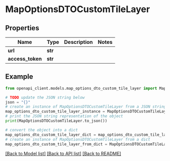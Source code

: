 # MapOptionsDTOCustomTileLayer


## Properties

Name | Type | Description | Notes
------------ | ------------- | ------------- | -------------
**url** | **str** |  | 
**access_token** | **str** |  | 

## Example

```python
from openapi_client.models.map_options_dto_custom_tile_layer import MapOptionsDTOCustomTileLayer

# TODO update the JSON string below
json = "{}"
# create an instance of MapOptionsDTOCustomTileLayer from a JSON string
map_options_dto_custom_tile_layer_instance = MapOptionsDTOCustomTileLayer.from_json(json)
# print the JSON string representation of the object
print(MapOptionsDTOCustomTileLayer.to_json())

# convert the object into a dict
map_options_dto_custom_tile_layer_dict = map_options_dto_custom_tile_layer_instance.to_dict()
# create an instance of MapOptionsDTOCustomTileLayer from a dict
map_options_dto_custom_tile_layer_from_dict = MapOptionsDTOCustomTileLayer.from_dict(map_options_dto_custom_tile_layer_dict)
```
[[Back to Model list]](../README.md#documentation-for-models) [[Back to API list]](../README.md#documentation-for-api-endpoints) [[Back to README]](../README.md)


